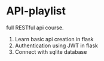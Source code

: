 # API-playlist
full RESTful api course.
1) Learn basic api creation in flask
2) Authentication using JWT in flask
3) Connect with sqlite database
